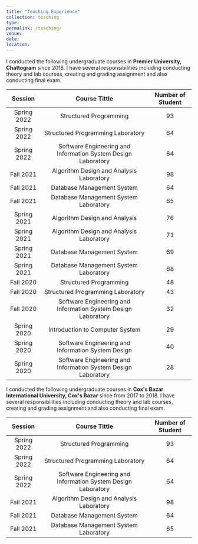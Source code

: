 ```yaml
---
title: "Teaching Experience"
collection: teaching
type:
permalink: /teaching/
venue: 
date: 
location: 
---
```


I conducted the following undergraduate courses in **Premier University, Chattogram** since 2018. I have several responsibilities including conducting theory and lab courses, creating and grading assignment and also conducting final exam.

| **Session** |                        **Course Tittle**                       | **Number of Student** |   
|:-----------:|:--------------------------------------------------------------:|:---------------------:|
| Spring 2022 |                     Structured Programming                     |           93          | 
| Spring 2022 |                Structured Programming Laboratory               |           64          |  
| Spring 2022 | Software Engineering and Information  System Design Laboratory |           64          |  
|  Fall 2021  |            Algorithm Design and Analysis Laboratory            |           98          |   
|  Fall 2021  |                   Database Management System                   |           64          |   
|  Fall 2021  |              Database Management System Laboratory             |           65          |   
| Spring 2021 |                  Algorithm Design and Analysis                 |           76          |   
| Spring 2021 |            Algorithm Design and Analysis Laboratory            |           71          |  
| Spring 2021 |                   Database Management System                   |           69          |   
| Spring 2021 |              Database Management System Laboratory             |           68          |   
|  Fall 2020  |                     Structured Programming                     |           48          |   
|  Fall 2020  |                Structured Programming Laboratory               |           43          |   
|  Fall 2020  | Software Engineering and Information  System Design Laboratory |           32          |   
| Spring 2020 |                 Introduction to Computer System                |           29          |   
| Spring 2020 |      Software Engineering and Information  System Design       |           40          |   
| Spring 2020 | Software Engineering and Information  System Design Laboratory |           28          |  



I conducted the following undergraduate courses in **Cox's Bazar International University, Cox's Bazar** since from 2017 to 2018. I have several responsibilities including conducting theory and lab courses, creating and grading assignment and also conducting final exam.

| **Session** |                        **Course Tittle**                       | **Number of Student** |   
|:-----------:|:--------------------------------------------------------------:|:---------------------:|
| Spring 2022 |                     Structured Programming                     |           93          | 
| Spring 2022 |                Structured Programming Laboratory               |           64          |  
| Spring 2022 | Software Engineering and Information  System Design Laboratory |           64          |  
|  Fall 2021  |            Algorithm Design and Analysis Laboratory            |           98          |   
|  Fall 2021  |                   Database Management System                   |           64          |   
|  Fall 2021  |              Database Management System Laboratory             |           65          |   

